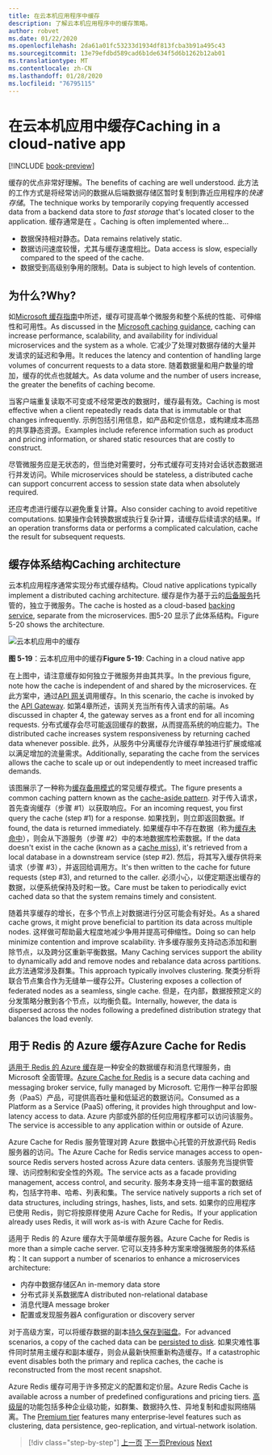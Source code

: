 ```yaml
---
title: 在云本机应用程序中缓存
description: 了解云本机应用程序中的缓存策略。
author: robvet
ms.date: 01/22/2020
ms.openlocfilehash: 2da61a01fc53233d1934df813fcba3b91a495c43
ms.sourcegitcommit: 13e79efdbd589cad6b1de634f5d6b1262b12ab01
ms.translationtype: MT
ms.contentlocale: zh-CN
ms.lasthandoff: 01/28/2020
ms.locfileid: "76795115"
---
```

# <a name="caching-in-a-cloud-native-app"></a><span data-ttu-id="b4b10-103">在云本机应用中缓存</span><span class="sxs-lookup"><span data-stu-id="b4b10-103">Caching in a cloud-native app</span></span>

[!INCLUDE [book-preview](../../../includes/book-preview.md)]

<span data-ttu-id="b4b10-104">缓存的优点非常好理解。</span><span class="sxs-lookup"><span data-stu-id="b4b10-104">The benefits of caching are well understood.</span></span> <span data-ttu-id="b4b10-105">此方法的工作方式是将经常访问的数据从后端数据存储区暂时复制到靠近应用程序的*快速存储*。</span><span class="sxs-lookup"><span data-stu-id="b4b10-105">The technique works by temporarily copying frequently accessed data from a backend data store to *fast storage* that's located closer to the application.</span></span> <span data-ttu-id="b4b10-106">缓存通常是在 。</span><span class="sxs-lookup"><span data-stu-id="b4b10-106">Caching is often implemented where...</span></span>

- <span data-ttu-id="b4b10-107">数据保持相对静态。</span><span class="sxs-lookup"><span data-stu-id="b4b10-107">Data remains relatively static.</span></span>
- <span data-ttu-id="b4b10-108">数据访问速度较慢，尤其与缓存速度相比。</span><span class="sxs-lookup"><span data-stu-id="b4b10-108">Data access is slow, especially compared to the speed of the cache.</span></span>
- <span data-ttu-id="b4b10-109">数据受到高级别争用的限制。</span><span class="sxs-lookup"><span data-stu-id="b4b10-109">Data is subject to high levels of contention.</span></span>

## <a name="why"></a><span data-ttu-id="b4b10-110">为什么?</span><span class="sxs-lookup"><span data-stu-id="b4b10-110">Why?</span></span>

<span data-ttu-id="b4b10-111">如[Microsoft 缓存指南](https://docs.microsoft.com/azure/architecture/best-practices/caching)中所述，缓存可提高单个微服务和整个系统的性能、可伸缩性和可用性。</span><span class="sxs-lookup"><span data-stu-id="b4b10-111">As discussed in the [Microsoft caching guidance](https://docs.microsoft.com/azure/architecture/best-practices/caching), caching can increase performance, scalability, and availability for individual microservices and the system as a whole.</span></span> <span data-ttu-id="b4b10-112">它减少了处理对数据存储的大量并发请求的延迟和争用。</span><span class="sxs-lookup"><span data-stu-id="b4b10-112">It reduces the latency and contention of handling large volumes of concurrent requests to a data store.</span></span> <span data-ttu-id="b4b10-113">随着数据量和用户数量的增加，缓存的优点也就越大。</span><span class="sxs-lookup"><span data-stu-id="b4b10-113">As data volume and the number of users increase, the greater the benefits of caching become.</span></span>

<span data-ttu-id="b4b10-114">当客户端重复读取不可变或不经常更改的数据时，缓存最有效。</span><span class="sxs-lookup"><span data-stu-id="b4b10-114">Caching is most effective when a client repeatedly reads data that is immutable or that changes infrequently.</span></span> <span data-ttu-id="b4b10-115">示例包括引用信息，如产品和定价信息，或构建成本高昂的共享静态资源。</span><span class="sxs-lookup"><span data-stu-id="b4b10-115">Examples include reference information such as product and pricing information, or shared static resources that are costly to construct.</span></span>

<span data-ttu-id="b4b10-116">尽管微服务应是无状态的，但当绝对需要时，分布式缓存可支持对会话状态数据进行并发访问。</span><span class="sxs-lookup"><span data-stu-id="b4b10-116">While microservices should be stateless, a distributed cache can support concurrent access to session state data when absolutely required.</span></span>

<span data-ttu-id="b4b10-117">还应考虑进行缓存以避免重复计算。</span><span class="sxs-lookup"><span data-stu-id="b4b10-117">Also consider caching to avoid repetitive computations.</span></span> <span data-ttu-id="b4b10-118">如果操作会转换数据或执行复杂计算，请缓存后续请求的结果。</span><span class="sxs-lookup"><span data-stu-id="b4b10-118">If an operation transforms data or performs a complicated calculation, cache the result for subsequent requests.</span></span>

## <a name="caching-architecture"></a><span data-ttu-id="b4b10-119">缓存体系结构</span><span class="sxs-lookup"><span data-stu-id="b4b10-119">Caching architecture</span></span>

<span data-ttu-id="b4b10-120">云本机应用程序通常实现分布式缓存结构。</span><span class="sxs-lookup"><span data-stu-id="b4b10-120">Cloud native applications typically implement a distributed caching architecture.</span></span> <span data-ttu-id="b4b10-121">缓存是作为基于云的[后备服务](./definition.md#backing-services)托管的，独立于微服务。</span><span class="sxs-lookup"><span data-stu-id="b4b10-121">The cache is hosted as a cloud-based [backing service](./definition.md#backing-services), separate from the microservices.</span></span> <span data-ttu-id="b4b10-122">图5-20 显示了此体系结构。</span><span class="sxs-lookup"><span data-stu-id="b4b10-122">Figure 5-20 shows the architecture.</span></span>

![云本机应用中的缓存](media/caching-in-a-cloud-native-app.png)

<span data-ttu-id="b4b10-124">**图 5-19**：云本机应用中的缓存</span><span class="sxs-lookup"><span data-stu-id="b4b10-124">**Figure 5-19**: Caching in a cloud native app</span></span>

<span data-ttu-id="b4b10-125">在上图中，请注意缓存如何独立于微服务并由其共享。</span><span class="sxs-lookup"><span data-stu-id="b4b10-125">In the previous figure, note how the cache is independent of and shared by the microservices.</span></span> <span data-ttu-id="b4b10-126">在此方案中，通过[API 网关](./front-end-communication.md)调用缓存。</span><span class="sxs-lookup"><span data-stu-id="b4b10-126">In this scenario, the cache is invoked by the [API Gateway](./front-end-communication.md).</span></span> <span data-ttu-id="b4b10-127">如第4章所述，该网关充当所有传入请求的前端。</span><span class="sxs-lookup"><span data-stu-id="b4b10-127">As discussed in chapter 4, the gateway serves as a front end for all incoming requests.</span></span> <span data-ttu-id="b4b10-128">分布式缓存会尽可能返回缓存的数据，从而提高系统的响应能力。</span><span class="sxs-lookup"><span data-stu-id="b4b10-128">The distributed cache increases system responsiveness by returning cached data whenever possible.</span></span> <span data-ttu-id="b4b10-129">此外，从服务中分离缓存允许缓存单独进行扩展或缩减以满足增加的流量需求。</span><span class="sxs-lookup"><span data-stu-id="b4b10-129">Additionally, separating the cache from the services allows the cache to scale up or out independently to meet increased traffic demands.</span></span>

<span data-ttu-id="b4b10-130">该图展示了一种称为[缓存备用模式](https://docs.microsoft.com/azure/architecture/patterns/cache-aside)的常见缓存模式。</span><span class="sxs-lookup"><span data-stu-id="b4b10-130">The figure presents a common caching pattern known as the [cache-aside pattern](https://docs.microsoft.com/azure/architecture/patterns/cache-aside).</span></span> <span data-ttu-id="b4b10-131">对于传入请求，首先查询缓存（步骤 \#1）以获取响应。</span><span class="sxs-lookup"><span data-stu-id="b4b10-131">For an incoming request, you first query the cache (step \#1) for a response.</span></span> <span data-ttu-id="b4b10-132">如果找到，则立即返回数据。</span><span class="sxs-lookup"><span data-stu-id="b4b10-132">If found, the data is returned immediately.</span></span> <span data-ttu-id="b4b10-133">如果缓存中不存在数据（称为[缓存未命中](https://www.techopedia.com/definition/6308/cache-miss)），则会从下游服务（步骤 \#2）中的本地数据库检索数据。</span><span class="sxs-lookup"><span data-stu-id="b4b10-133">If the data doesn't exist in the cache (known as a [cache miss](https://www.techopedia.com/definition/6308/cache-miss)), it's retrieved from a local database in a downstream service (step \#2).</span></span> <span data-ttu-id="b4b10-134">然后，将其写入缓存供将来请求（步骤 \#3），并返回给调用方。</span><span class="sxs-lookup"><span data-stu-id="b4b10-134">It's then written to the cache for future requests (step \#3), and returned to the caller.</span></span> <span data-ttu-id="b4b10-135">必须小心，以便定期逐出缓存的数据，以便系统保持及时和一致。</span><span class="sxs-lookup"><span data-stu-id="b4b10-135">Care must be taken to periodically evict cached data so that the system remains timely and consistent.</span></span>

<span data-ttu-id="b4b10-136">随着共享缓存的增长，在多个节点上对数据进行分区可能会有好处。</span><span class="sxs-lookup"><span data-stu-id="b4b10-136">As a shared cache grows, it might prove beneficial to partition its data across multiple nodes.</span></span> <span data-ttu-id="b4b10-137">这样做可帮助最大程度地减少争用并提高可伸缩性。</span><span class="sxs-lookup"><span data-stu-id="b4b10-137">Doing so can help minimize contention and improve scalability.</span></span> <span data-ttu-id="b4b10-138">许多缓存服务支持动态添加和删除节点，以及跨分区重新平衡数据。</span><span class="sxs-lookup"><span data-stu-id="b4b10-138">Many Caching services support the ability to dynamically add and remove nodes and rebalance data across partitions.</span></span> <span data-ttu-id="b4b10-139">此方法通常涉及群集。</span><span class="sxs-lookup"><span data-stu-id="b4b10-139">This approach typically involves clustering.</span></span> <span data-ttu-id="b4b10-140">聚类分析将联合节点集合作为无缝单一缓存公开。</span><span class="sxs-lookup"><span data-stu-id="b4b10-140">Clustering exposes a collection of federated nodes as a seamless, single cache.</span></span> <span data-ttu-id="b4b10-141">但是，在内部，数据按预定义的分发策略分散到各个节点，以均衡负载。</span><span class="sxs-lookup"><span data-stu-id="b4b10-141">Internally, however, the data is dispersed across the nodes following a predefined distribution strategy that balances the load evenly.</span></span>

## <a name="azure-cache-for-redis"></a><span data-ttu-id="b4b10-142">用于 Redis 的 Azure 缓存</span><span class="sxs-lookup"><span data-stu-id="b4b10-142">Azure Cache for Redis</span></span>

<span data-ttu-id="b4b10-143">[适用于 Redis 的 Azure 缓存](https://azure.microsoft.com/services/cache/)是一种安全的数据缓存和消息代理服务，由 Microsoft 全面管理。</span><span class="sxs-lookup"><span data-stu-id="b4b10-143">[Azure Cache for Redis](https://azure.microsoft.com/services/cache/) is a secure data caching and messaging broker service, fully managed by Microsoft.</span></span> <span data-ttu-id="b4b10-144">它用作一种平台即服务（PaaS）产品，可提供高吞吐量和低延迟的数据访问。</span><span class="sxs-lookup"><span data-stu-id="b4b10-144">Consumed as a Platform as a Service (PaaS) offering, it provides high throughput and low-latency access to data.</span></span> <span data-ttu-id="b4b10-145">Azure 内部或外部的任何应用程序都可以访问该服务。</span><span class="sxs-lookup"><span data-stu-id="b4b10-145">The service is accessible to any application within or outside of Azure.</span></span>

<span data-ttu-id="b4b10-146">Azure Cache for Redis 服务管理对跨 Azure 数据中心托管的开放源代码 Redis 服务器的访问。</span><span class="sxs-lookup"><span data-stu-id="b4b10-146">The Azure Cache for Redis service manages access to open-source Redis servers hosted across Azure data centers.</span></span> <span data-ttu-id="b4b10-147">该服务充当提供管理、访问控制和安全性的外观。</span><span class="sxs-lookup"><span data-stu-id="b4b10-147">The service acts as a facade providing management, access control, and security.</span></span> <span data-ttu-id="b4b10-148">服务本身支持一组丰富的数据结构，包括字符串、哈希、列表和集。</span><span class="sxs-lookup"><span data-stu-id="b4b10-148">The service natively supports a rich set of data structures, including strings, hashes, lists, and sets.</span></span> <span data-ttu-id="b4b10-149">如果你的应用程序已使用 Redis，则它将按原样使用 Azure Cache for Redis。</span><span class="sxs-lookup"><span data-stu-id="b4b10-149">If your application already uses Redis, it will work as-is with Azure Cache for Redis.</span></span>

<span data-ttu-id="b4b10-150">适用于 Redis 的 Azure 缓存大于简单缓存服务器。</span><span class="sxs-lookup"><span data-stu-id="b4b10-150">Azure Cache for Redis is more than a simple cache server.</span></span> <span data-ttu-id="b4b10-151">它可以支持多种方案来增强微服务的体系结构：</span><span class="sxs-lookup"><span data-stu-id="b4b10-151">It can support a number of scenarios to enhance a microservices architecture:</span></span>

- <span data-ttu-id="b4b10-152">内存中数据存储区</span><span class="sxs-lookup"><span data-stu-id="b4b10-152">An in-memory data store</span></span>
- <span data-ttu-id="b4b10-153">分布式非关系数据库</span><span class="sxs-lookup"><span data-stu-id="b4b10-153">A distributed non-relational database</span></span>
- <span data-ttu-id="b4b10-154">消息代理</span><span class="sxs-lookup"><span data-stu-id="b4b10-154">A message broker</span></span>
- <span data-ttu-id="b4b10-155">配置或发现服务器</span><span class="sxs-lookup"><span data-stu-id="b4b10-155">A configuration or discovery server</span></span>
  
<span data-ttu-id="b4b10-156">对于高级方案，可以将缓存数据的副本[持久保存到磁盘](https://docs.microsoft.com/azure/azure-cache-for-redis/cache-how-to-premium-persistence)。</span><span class="sxs-lookup"><span data-stu-id="b4b10-156">For advanced scenarios, a copy of the cached data can be [persisted to disk](https://docs.microsoft.com/azure/azure-cache-for-redis/cache-how-to-premium-persistence).</span></span> <span data-ttu-id="b4b10-157">如果灾难性事件同时禁用主缓存和副本缓存，则会从最新快照重新构造缓存。</span><span class="sxs-lookup"><span data-stu-id="b4b10-157">If a catastrophic event disables both the primary and replica caches, the cache is reconstructed from the most recent snapshot.</span></span>

<span data-ttu-id="b4b10-158">Azure Redis 缓存可用于许多预定义的配置和定价层。</span><span class="sxs-lookup"><span data-stu-id="b4b10-158">Azure Redis Cache is available across a number of predefined configurations and pricing tiers.</span></span>  <span data-ttu-id="b4b10-159">[高级层](https://docs.microsoft.com/azure/azure-cache-for-redis/cache-premium-tier-intro)的功能包括多种企业级功能，如群集、数据持久性、异地复制和虚拟网络隔离。</span><span class="sxs-lookup"><span data-stu-id="b4b10-159">The [Premium tier](https://docs.microsoft.com/azure/azure-cache-for-redis/cache-premium-tier-intro) features many enterprise-level features such as clustering, data persistence, geo-replication, and virtual-network isolation.</span></span>

>[!div class="step-by-step"]
><span data-ttu-id="b4b10-160">[上一页](relational-vs-nosql-data.md)
>[下一页](elastic-search-in-azure.md)</span><span class="sxs-lookup"><span data-stu-id="b4b10-160">[Previous](relational-vs-nosql-data.md)
[Next](elastic-search-in-azure.md)</span></span>
